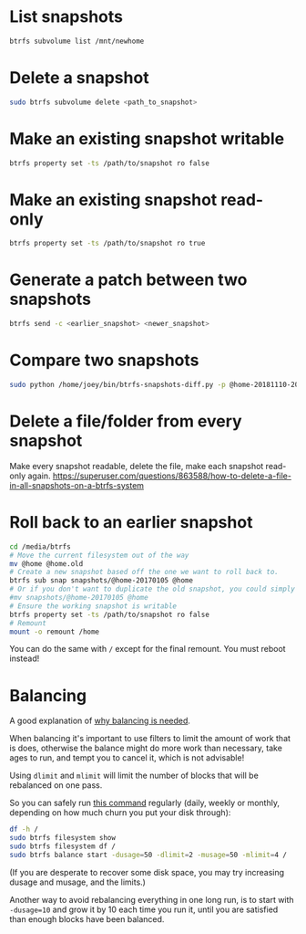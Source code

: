 # List snapshots

```bash
btrfs subvolume list /mnt/newhome
```

# Delete a snapshot

```bash
sudo btrfs subvolume delete <path_to_snapshot>
```

# Make an existing snapshot writable

```bash
btrfs property set -ts /path/to/snapshot ro false
```

# Make an existing snapshot read-only

```bash
btrfs property set -ts /path/to/snapshot ro true
```

# Generate a patch between two snapshots

```bash
btrfs send -c <earlier_snapshot> <newer_snapshot>
```

# Compare two snapshots

```bash
sudo python /home/joey/bin/btrfs-snapshots-diff.py -p @home-20181110-2053 -c @home-20181110-2057
```

# Delete a file/folder from every snapshot

Make every snapshot readable, delete the file, make each snapshot read-only again.  https://superuser.com/questions/863588/how-to-delete-a-file-in-all-snapshots-on-a-btrfs-system

# Roll back to an earlier snapshot

```bash
cd /media/btrfs
# Move the current filesystem out of the way
mv @home @home.old
# Create a new snapshot based off the one we want to roll back to.
btrfs sub snap snapshots/@home-20170105 @home
# Or if you don't want to duplicate the old snapshot, you could simply
#mv snapshots/@home-20170105 @home
# Ensure the working snapshot is writable
btrfs property set -ts /path/to/snapshot ro false
# Remount
mount -o remount /home
```

You can do the same with `/` except for the final remount.  You must reboot instead!

# Balancing

A good explanation of [why balancing is needed](https://unix.stackexchange.com/a/378056/33967).

When balancing it's important to use filters to limit the amount of work that is does, otherwise the balance might do more work than necessary, take ages to run, and tempt you to cancel it, which is not advisable!

Using `dlimit` and `mlimit` will limit the number of blocks that will be rebalanced on one pass.

So you can safely run [this command](https://unix.stackexchange.com/a/409572/33967) regularly (daily, weekly or monthly, depending on how much churn you put your disk through):

```bash
df -h /
sudo btrfs filesystem show
sudo btrfs filesystem df /
sudo btrfs balance start -dusage=50 -dlimit=2 -musage=50 -mlimit=4 /
```

(If you are desperate to recover some disk space, you may try increasing dusage and musage, and the limits.)

Another way to avoid rebalancing everything in one long run, is to start with `-dusage=10` and grow it by 10 each time you run it, until you are satisfied than enough blocks have been balanced.
